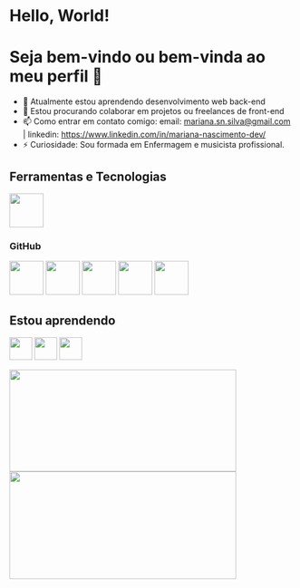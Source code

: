 # Hello, World!
# Seja bem-vindo ou bem-vinda ao meu perfil 👋

- 🌱 Atualmente estou aprendendo desenvolvimento web back-end
- 👯 Estou procurando colaborar em projetos ou freelances de front-end
- 📫 Como entrar em contato comigo: email: mariana.sn.silva@gmail.com | linkedin: https://www.linkedin.com/in/mariana-nascimento-dev/
- ⚡ Curiosidade: Sou formada em Enfermagem e musicista profissional.


## Ferramentas e Tecnologias

<span>
          <img src="https://cdn.jsdelivr.net/gh/devicons/devicon/icons/git/git-original.svg" width="60" height="60"/>
                    <h3> GitHub </h3>
</span>
<img src="https://cdn.pixabay.com/photo/2017/08/05/11/16/logo-2582748_960_720.png" width="60" height="60"/> 
<img src="https://cdn.pixabay.com/photo/2017/08/05/11/16/logo-2582747_960_720.png"  width="60" height="60"/> 
<img src="https://upload.wikimedia.org/wikipedia/commons/6/6a/JavaScript-logo.png" width="60" height="60"/> 
<img src="https://cdn.jsdelivr.net/gh/devicons/devicon/icons/react/react-original.svg" width="60" height="60"/> 
<img src="https://cdn.jsdelivr.net/gh/devicons/devicon/icons/redux/redux-original.svg" width="60" height="60"/>

          
## Estou aprendendo  

<img src="https://cdn.jsdelivr.net/gh/devicons/devicon/icons/mysql/mysql-original.svg" width="40" height="40"/> <img src="https://cdn.jsdelivr.net/gh/devicons/devicon/icons/nodejs/nodejs-plain-wordmark.svg" width="40" height="40"/> <img src="https://cdn.jsdelivr.net/gh/devicons/devicon/icons/typescript/typescript-plain.svg" width="40" height="40"/>


<div>
<a href="https://github.com/MariSIN">
<img height="180em" src="https://github-readme-stats.vercel.app/api/top-langs/?username=MariSIN&layout=compact&langs_count=7&theme=dracula" width="400"/> <img height="190em" src="https://github-readme-stats.vercel.app/api?username=MariSIN&show_icons=true&theme=dracula&include_all_commits=true&count_private=true" width="400"/>
</div>
          
          

